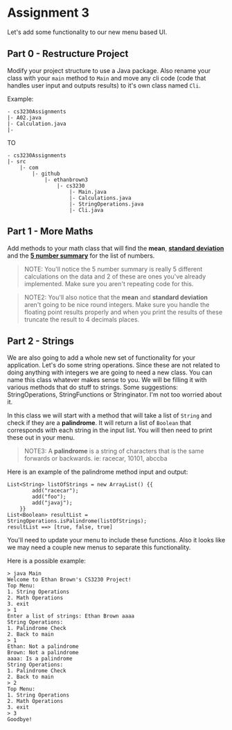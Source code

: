 # Assignment 3 #

Let's add some functionality to our new menu based UI. 

## Part 0 - Restructure Project ##
Modify your project structure to use a Java package. Also rename your class with your `main` method to `Main` and move any cli code (code that handles user input and outputs results) to it's own class named `Cli`.

Example:
```
- cs3230Assignments
|- A02.java
|- Calculation.java
|- 
```
TO
```
- cs3230Assignments
|- src
    |- com
        |- github
            |- ethanbrown3
                |- cs3230
                    |- Main.java
                    |- Calculations.java
                    |- StringOperations.java
                    |- Cli.java
```

## Part 1 - More Maths ##

Add methods to your math class that will find the **mean**, [**standard deviation**](https://www.programiz.com/java-programming/examples/standard-deviation) and the [**5 number summary**](https://www.statisticshowto.com/how-to-find-a-five-number-summary-in-statistics/) for the list of numbers. 

> NOTE: You'll notice the 5 number summary is really 5 different calculations on the data and 2 of these are ones you've already implemented. Make sure you aren't repeating code for this.

> NOTE2: You'll also notice that the **mean** and **standard deviation** aren't going to be nice round integers. Make sure you handle the floating point results properly and when you print the results of these truncate the result to 4 decimals places.

## Part 2 - Strings ##

We are also going to add a whole new set of functionality for your application. Let's do some string operations. Since these are not related to doing anything with integers we are going to need a new class. You can name this class whatever makes sense to you. We will be filling it with various methods that do stuff to strings. Some suggestions: StringOperations, StringFunctions or Stringinator. I'm not too worried about it. 

In this class we will start with a method that will take a list of `String` and check if they are a **palindrome**. It will return a list of `Boolean` that corresponds with each string in the input list. You will then need to print these out in your menu.

> NOTE3: A **palindrome** is a string of characters that is the same forwards or backwards. ie: racecar, 10101, abccba

Here is an example of the palindrome method input and output:
```[java]
List<String> listOfStrings = new ArrayList() {{
        add("racecar");
        add("foo");
        add("javaj");
    }}
List<Boolean> resultList = StringOperations.isPalindrome(listOfStrings);
resultList ==> [true, false, true]
```

You'll need to update your menu to include these functions. Also it looks like we may need a couple new menus to separate this functionality.

Here is a possible example:

```[console]
> java Main
Welcome to Ethan Brown's CS3230 Project!
Top Menu:
1. String Operations
2. Math Operations
3. exit
> 1
Enter a list of strings: Ethan Brown aaaa 
String Operations:
1. Palindrome Check
2. Back to main
> 1
Ethan: Not a palindrome
Brown: Not a palindrome
aaaa: Is a palindrome
String Operations:
1. Palindrome Check
2. Back to main
> 2
Top Menu:
1. String Operations
2. Math Operations
3. exit
> 3
Goodbye!
```
